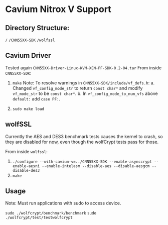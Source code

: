 # Cavium Nitrox V Support

## Directory Structure:
`/`
    `/CNN55XX-SDK`
    `/wolfssl`

## Cavium Driver

Tested again `CNN55XX-Driver-Linux-KVM-XEN-PF-SDK-0.2-04.tar`
From inside `CNN55XX-SDK`:
1. `make`
    Note: To resolve warnings in `CNN55XX-SDK/include/vf_defs.h`:
    a. Changed `vf_config_mode_str` to return `const char*` and modify `vf_mode_str` to be `const char*`.
    b. In `vf_config_mode_to_num_vfs` above `default:` add `case PF:`.

2. `sudo make load`

## wolfSSL

Currently the AES and DES3 benchmark tests causes the kernel to crash, so they are disabled for now, even though the wolfCrypt tests pass for those.

From inside `wolfssl`:
1. `./configure --with-cavium-v=../CNN55XX-SDK --enable-asynccrypt --enable-aesni --enable-intelasm --disable-aes --disable-aesgcm --disable-des3`
2. `make`

## Usage

Note: Must run applications with sudo to access device.

`sudo ./wolfcrypt/benchmark/benchmark`
`sudo ./wolfcrypt/test/testwolfcrypt`
